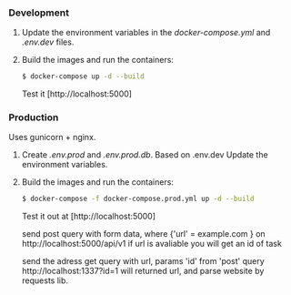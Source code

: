 ### Development

1. Update the environment variables in the *docker-compose.yml* and *.env.dev* files.
1. Build the images and run the containers:

    ```sh
    $ docker-compose up -d --build
    ```

    Test it [http://localhost:5000]
    
### Production

Uses gunicorn + nginx.

1. Create *.env.prod* and *.env.prod.db*. Based on .env.dev Update the environment variables.
1. Build the images and run the containers:

    ```sh
    $ docker-compose -f docker-compose.prod.yml up -d --build
    ```

    Test it out at [http://localhost:5000]
    
    
    send post query with form data, where {'url' = example.com } on http://localhost:5000/api/v1
    if url is avaliable you will get an id of task
    
    send the adress get query with url, params 'id' from 'post' query http://localhost:1337?id=1
    will returned url, and parse website by requests lib.

